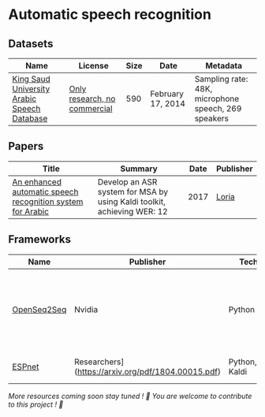 # Automatic speech recognition

## Datasets 

| Name | License | Size | Date | Metadata | 
| -- | -- | -- | -- | -- | 
| [King Saud University Arabic Speech Database](https://catalog.ldc.upenn.edu/LDC2014S02) | [Only research, no commercial](https://catalog.ldc.upenn.edu/license/King%20Saud%20University%20Arabic%20Speech%20Database.pdf)|590 | February 17, 2014 | Sampling rate: 48K, microphone speech, 269 speakers | 

## Papers 

| Title | Summary | Date | Publisher | 
| -- | -- | -- | -- |
| [An enhanced automatic speech recognition system for Arabic](https://www.aclweb.org/anthology/W17-1319/) | Develop an ASR system for MSA by using Kaldi toolkit, achieving WER: 12 | 2017 |[Loria](https://www.loria.fr/en/) |

## Frameworks 

| Name | Publisher | Techs | Comments | 
| -- | -- | -- | -- |
| [OpenSeq2Seq](https://github.com/NVIDIA/OpenSeq2Seq) | Nvidia | Python | End-to-end python pipeline, English pretrained [models](https://nvidia.github.io/OpenSeq2Seq/html/speech-recognition.html) available |
| [ESPnet](https://github.com/espnet/espnet) | Researchers](https://arxiv.org/pdf/1804.00015.pdf) | Python,cpp, Kaldi | Features written on Disk | Joint CTC-Attention | 

*More resources coming soon stay tuned ! 🤩 You are welcome to contribute to this project ! 🙏*

